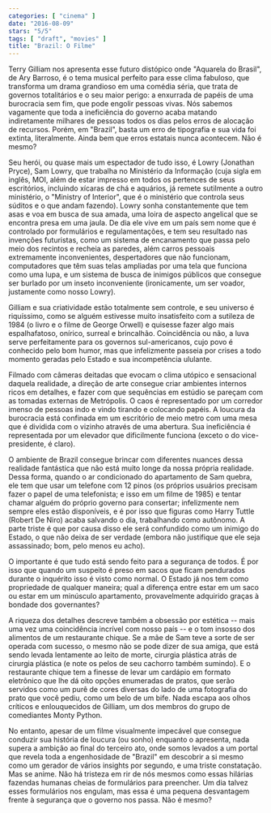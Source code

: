 ```yaml
---
categories: [ "cinema" ]
date: "2016-08-09"
stars: "5/5"
tags: [ "draft", "movies" ]
title: "Brazil: O Filme"
---
```

Terry Gilliam nos apresenta esse futuro distópico onde "Aquarela do
Brasil", de Ary Barroso, é o tema musical perfeito para esse clima
fabuloso, que transforma um drama grandioso em uma comédia séria,
que trata de governos totalitários e o seu maior perigo: a enxurrada de
papéis de uma burocracia sem fim, que pode engolir pessoas vivas. Nós
sabemos vagamente que toda a ineficiência do governo acaba matando
indiretamente milhares de pessoas todos os dias pelos erros de alocação
de recursos. Porém, em "Brazil", basta um erro de tipografia e sua
vida foi extinta, literalmente. Ainda bem que erros estatais nunca
acontecem. Não é mesmo?

Seu herói, ou quase mais um espectador de tudo isso, é Lowry (Jonathan
Pryce), Sam Lowry, que trabalha no Ministério da Informação (cuja
sigla em inglês, MOI, além de estar impresso em todos os pertences de
seus escritórios, incluindo xícaras de chá e aquários, já remete
sutilmente a outro ministério, o "Ministry of Interior", que é o
ministério que controla seus súditos e o que andam fazendo). Lowry sonha
constantemente que tem asas e voa em busca de sua amada, uma loira de
aspecto angelical que se encontra presa em uma jaula. De dia ele vive em
um país sem nome que é controlado por formulários e regulamentações,
e tem seu resultado nas invenções futuristas, como um sistema de
encanamento que passa pelo meio dos recintos e recheia as paredes,
além carros pessoais extremamente inconvenientes, despertadores que
não funcionam, computadores que têm suas telas ampliadas por uma tela
que funciona como uma lupa, e um sistema de busca de inimigos públicos
que consegue ser burlado por um inseto inconveniente (ironicamente,
um ser voador, justamente como nosso Lowry).

Gilliam e sua criatividade estão totalmente sem controle, e seu universo
é riquíssimo, como se alguém estivesse muito insatisfeito com a
sutileza de 1984 (o livro e o filme de George Orwell) e quisesse fazer
algo mais espalhafatoso, onírico, surreal e brincalhão. Coincidência
ou não, a luva serve perfeitamente para os governos sul-americanos,
cujo povo é conhecido pelo bom humor, mas que infelizmente passeia por
crises a todo momento geradas pelo Estado e sua incompetência ululante.

Filmado com câmeras deitadas que evocam o clima utópico e sensacional
daquela realidade, a direção de arte consegue criar ambientes internos
ricos em detalhes, e fazer com que sequências em estúdio se pareçam
com as tomadas externas de Metrópolis. O caos é representado por um
corredor imenso de pessoas indo e vindo tirando e colocando papéis. A
loucura da burocracia está confinada em um escritório de meio metro
com uma mesa que é dividida com o vizinho através de uma abertura. Sua
ineficiência é representada por um elevador que dificilmente funciona
(exceto o do vice-presidente, é claro).

O ambiente de Brazil consegue brincar com diferentes nuances dessa
realidade fantástica que não está muito longe da nossa própria
realidade. Dessa forma, quando o ar condicionado do apartamento de Sam
quebra, ele tem que usar um telefone com 12 pinos (os próprios usuários
precisam fazer o papel de uma telefonista; e isso em um filme de 1985)
e tentar chamar alguém do próprio governo para consertar; infelizmente
nem sempre eles estão disponíveis, e é por isso que figuras como
Harry Tuttle (Robert De Niro) acaba salvando o dia, trabalhando como
autônomo. A parte triste é que por causa disso ele será confundido
como um inimigo do Estado, o que não deixa de ser verdade (embora não
justifique que ele seja assassinado; bom, pelo menos eu acho).

O importante é que tudo está sendo feito para a segurança de todos. É
por isso que quando um suspeito é preso em sacos que ficam pendurados
durante o inquérito isso é visto como normal. O Estado já nos tem
como propriedade de qualquer maneira; qual a diferença entre estar em
um saco ou estar em um minúsculo apartamento, provavelmente adquirido
graças à bondade dos governantes?

A riqueza dos detalhes descreve também a obsessão por estética -- mais
uma vez uma coincidência incrível com nosso país -- e o tom insosso
dos alimentos de um restaurante chique. Se a mãe de Sam teve a sorte
de ser operada com sucesso, o mesmo não se pode dizer de sua amiga,
que está sendo levada lentamente ao leito de morte, cirurgia plástica
atrás de cirurgia plástica (e note os pelos de seu cachorro também
sumindo). E o restaurante chique tem a finesse de levar um cardápio
em formato eletrônico que lhe dá oito opções enumeradas de pratos,
que serão servidos como um purê de cores diversas do lado de uma
fotografia do prato que você pediu, como um belo de um bife. Nada escapa
aos olhos críticos e enlouquecidos de Gilliam, um dos membros do grupo
de comediantes Monty Python.

No entanto, apesar de um filme visualmente impecável que consegue
conduzir sua história de loucura (ou sonho) enquanto o apresenta,
nada supera a ambição ao final do terceiro ato, onde somos levados
a um portal que revela toda a engenhosidade de "Brazil" em descobrir a
si mesmo como um gerador de vários insights por segundo, e uma triste
constatação. Mas se anime. Não há tristeza em rir de nós mesmos como
essas hilárias fazendas humanas cheias de formulários para preencher. Um
dia talvez esses formulários nos engulam, mas essa é uma pequena
desvantagem frente à segurança que o governo nos passa. Não é mesmo?
